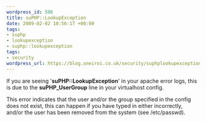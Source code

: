 ```yaml
--- 
wordpress_id: 506
title: suPHP::LookupException
date: 2009-02-02 10:56:17 +00:00
tags: 
- suphp
- lookupexception
- suphp::lookupexception
tags: 
- security
wordpress_url: https://blog.oneiroi.co.uk/security/suphplookupexception
---
```

If you are seeing '<b>suPHP::LookupException</b>' in your apache error logs, this is due to the <b>suPHP_UserGroup</b> line in your virtualhost config.


This error indicates that the user and/or the group specified in the config does not exist, this can happen if you have typed in either incorrectly, and/or the user has been removed from the system (see /etc/passwd).
